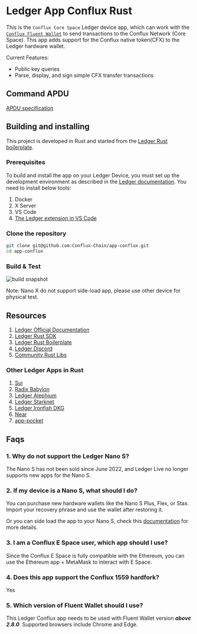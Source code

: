 # Ledger App Conflux Rust

This is the `Conflux Core Space` Ledger device app, which can work with the [`Conflux Fluent Wallet`](https://fluentwallet.com/) to send transactions to the Conflux Network (Core Space). This app adds support for the Conflux native token(CFX) to the Ledger hardware wallet.

Current Features:

- Public key queries
- Parse, display, and sign simple CFX transfer transactions

## Command APDU

[APDU specification](./docs/APDU.md)

## Building and installing

This project is developed in Rust and started from the [Ledger Rust boilerplate](https://github.com/LedgerHQ/app-boilerplate-rust). 

### Prerequisites

To build and install the app on your Ledger Device, you must set up the development environment as described in the [Ledger documentation](https://developers.ledger.com/docs/device-app/beginner/vscode-extension). You need to install below tools:

1. Docker
2. X Server
3. VS Code
4. [The Ledger extension in VS Code](https://marketplace.visualstudio.com/items?itemName=LedgerHQ.ledger-dev-tools)

### Clone the repository

```bash
git clone git@github.com:Conflux-Chain/app-conflux.git
cd app-conflux
```

### Build & Test

![build snapshot](./docs/ledger-device-app-build-shotcut.png)

Note: Nano X do not support side-load app, please use other device for physical test.

## Resources

1. [Ledger Official Documentation](https://developers.ledger.com/docs/device-app/getting-started)
2. [Ledger Rust SDK](https://github.com/LedgerHQ/ledger-device-rust-sdk)
3. [Ledger Rust Boilerplate](https://github.com/LedgerHQ/app-boilerplate-rust)
4. [Ledger Discord](https://discord.gg/Ledger)
5. [Community Rust Libs](https://github.com/alamgu/)

### Other Ledger Apps in Rust

1. [Sui](https://github.com/LedgerHQ/app-sui)
2. [Radix Babylon](https://github.com/LedgerHQ/app-radix-babylon)
3. [Ledger Alephium](https://github.com/LedgerHQ/app-alephium)
4. [Ledger Starknet](https://github.com/LedgerHQ/app-starknet)
5. [Ledger Ironfish DKG](https://github.com/LedgerHQ/app-starknet)
6. [Near](https://github.com/LedgerHQ/app-near)
7. [app-pocket](https://github.com/LedgerHQ/app-pocket)

## Faqs

### 1. Why do not support the Ledger Nano S?

The Nano S has not been sold since June 2022, and Ledger Live no longer supports new apps for the Nano S.

### 2. If my device is a Nano S, what should I do?

You can purchase new hardware wallets like the Nano S Plus, Flex, or Stax. Import your recovery phrase and use the wallet after restoring it.

Or you can side load the app to your Nano S, check this [documentation](https://forum.conflux.fun/t/about-ledger-conflux-app-core-space/21188) for more details.

### 3. I am a Conflux E Space user, which app should I use?

Since the Conflux E Space is fully compatible with the Ethereum, you can use the Ethereum app + MetaMask to interact with E Space.

### 4. Does this app support the Conflux 1559 hardfork?

Yes

### 5. Which version of Fluent Wallet should I use?

This Ledger Conflux app needs to be used with Fluent Wallet version ***above 2.8.0***. Supported browsers include Chrome and Edge.
